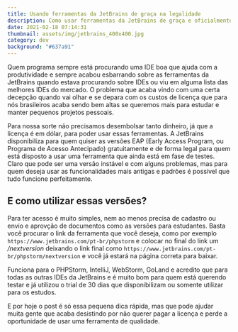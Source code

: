 ```yaml
---
title: Usando ferramentas da JetBrains de graça na legalidade
description: Como usar ferramentas da JetBrains de graça e oficialmente
date: 2021-02-18 07:14:31
thumbnail: assets/img/jetbrains_400x400.jpg
category: dev
background: "#637a91"
---
```

Quem programa sempre está procurando uma IDE boa que ajuda com a produtividade e sempre acabou esbarrando sobre as ferramentas da JetBrains quando estava procurando sobre IDEs ou viu em alguma lista das melhores IDEs do mercado. O problema que acaba vindo com uma certa decepção quando vai olhar e se depara com os custos de licença que para nós brasileiros acaba sendo bem altas se queremos mais para estudar e manter pequenos projetos pessoais.

Para nossa sorte não precisamos desembolsar tanto dinheiro, já que a licença é em dólar, para poder usar essas ferramentas. A JetBrains disponibiliza para quem quiser as versões EAP (Early Access Program, ou Programa de Acesso Antecipado) gratuitamente e de forma legal para quem está disposto a usar uma ferramenta que ainda está em fase de testes. Claro que pode ser uma versão instável e com alguns problemas, mas para quem deseja usar as funcionalidades mais antigas e padrões é possível que tudo funcione perfeitamente.

## E como utilizar essas versões?

Para ter acesso é muito simples, nem ao menos precisa de cadastro ou envio e aprovção de documentos como as versões para estudantes. Basta você procurar o link da ferramenta que você deseja, como por exemplo `https://www.jetbrains.com/pt-br/phpstorm` e colocar no final do link um */nextversion* deixando o link final como `https://www.jetbrains.com/pt-br/phpstorm/nextversion` e você já estará na página correta para baixar.

Funciona para o PHPStorm, IntelliJ, WebStorm, GoLand e acredito que para todas as outras IDEs da JetBrains e é muito bom para quem está querendo testar e já utilizou o trial de 30 dias que disponibilizam ou somente utilizar para os estudos.

E por hoje o post é só essa pequena dica rápida, mas que pode ajudar muita gente que acaba desistindo por não querer pagar a licença e perde a oportunidade de usar uma ferramenta de qualidade.